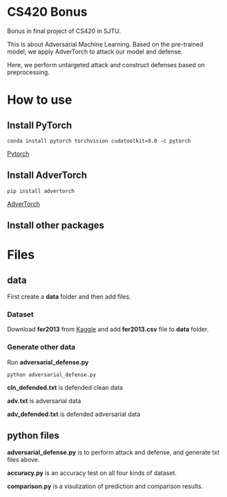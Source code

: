 # CS420 Bonus
Bonus in final project of CS420 in SJTU.

This is about Adversarial Machine Learning. Based on the pre-trained model, we apply AdverTorch to attack our model and defense.

Here, we perform untargeted attack and construct defenses based on preprocessing.

# How to use
## Install PyTorch
```
conda install pytorch torchvision cudatoolkit=9.0 -c pytorch
```
[Pytorch](https://pytorch.org/)

## Install AdverTorch
```
pip install advertorch
```
[AdverTorch](https://github.com/BorealisAI/advertorch.git)

## Install other packages

# Files
## data
First create a **data** folder and then add files.
### Dataset
Download **fer2013** from [Kaggle](https://www.kaggle.com/c/challenges-in-representation-learning-facial-expression-recognition-challenge) and add **fer2013.csv** file to **data** folder.
### Generate other data
Run **adversarial_defense.py**
```
python adversarial_defense.py
```
**cln_defended.txt** is defended clean data

**adv.txt** is adversarial data

**adv_defended.txt** is defended adversarial data

## python files
**adversarial_defense.py** is to perform attack and defense, and generate txt files above.

**accuracy.py** is an accuracy test on all four kinds of dataset.

**comparison.py** is a visulization of prediction and comparison results.

